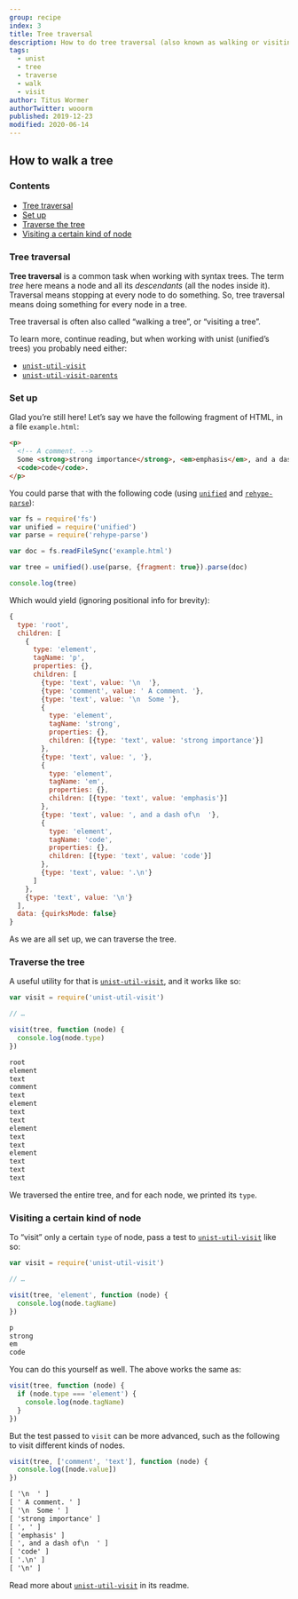```yaml
---
group: recipe
index: 3
title: Tree traversal
description: How to do tree traversal (also known as walking or visiting a tree)
tags:
  - unist
  - tree
  - traverse
  - walk
  - visit
author: Titus Wormer
authorTwitter: wooorm
published: 2019-12-23
modified: 2020-06-14
---
```


## How to walk a tree

### Contents

*   [Tree traversal](#tree-traversal)
*   [Set up](#set-up)
*   [Traverse the tree](#traverse-the-tree)
*   [Visiting a certain kind of node](#visiting-a-certain-kind-of-node)

### Tree traversal

**Tree traversal** is a common task when working with syntax trees.
The term *tree* here means a node and all its *descendants* (all the nodes
inside it).
Traversal means stopping at every node to do something.
So, tree traversal means doing something for every node in a tree.

Tree traversal is often also called “walking a tree”, or “visiting a tree”.

To learn more, continue reading, but when working with unist (unified’s trees)
you probably need either:

*   [`unist-util-visit`][visit]
*   [`unist-util-visit-parents`][visit-parents]

### Set up

Glad you’re still here!
Let’s say we have the following fragment of HTML, in a file `example.html`:

```html
<p>
  <!-- A comment. -->
  Some <strong>strong importance</strong>, <em>emphasis</em>, and a dash of
  <code>code</code>.
</p>
```

You could parse that with the following code (using [`unified`][unified] and
[`rehype-parse`][rehype-parse]):

```js
var fs = require('fs')
var unified = require('unified')
var parse = require('rehype-parse')

var doc = fs.readFileSync('example.html')

var tree = unified().use(parse, {fragment: true}).parse(doc)

console.log(tree)
```

Which would yield (ignoring positional info for brevity):

```js
{
  type: 'root',
  children: [
    {
      type: 'element',
      tagName: 'p',
      properties: {},
      children: [
        {type: 'text', value: '\n  '},
        {type: 'comment', value: ' A comment. '},
        {type: 'text', value: '\n  Some '},
        {
          type: 'element',
          tagName: 'strong',
          properties: {},
          children: [{type: 'text', value: 'strong importance'}]
        },
        {type: 'text', value: ', '},
        {
          type: 'element',
          tagName: 'em',
          properties: {},
          children: [{type: 'text', value: 'emphasis'}]
        },
        {type: 'text', value: ', and a dash of\n  '},
        {
          type: 'element',
          tagName: 'code',
          properties: {},
          children: [{type: 'text', value: 'code'}]
        },
        {type: 'text', value: '.\n'}
      ]
    },
    {type: 'text', value: '\n'}
  ],
  data: {quirksMode: false}
}
```

As we are all set up, we can traverse the tree.

### Traverse the tree

A useful utility for that is [`unist-util-visit`][visit], and it works like so:

```js
var visit = require('unist-util-visit')

// …

visit(tree, function (node) {
  console.log(node.type)
})
```

```txt
root
element
text
comment
text
element
text
text
element
text
text
element
text
text
text
```

We traversed the entire tree, and for each node, we printed its `type`.

### Visiting a certain kind of node

To “visit” only a certain `type` of node, pass a test to
[`unist-util-visit`][visit] like so:

```js
var visit = require('unist-util-visit')

// …

visit(tree, 'element', function (node) {
  console.log(node.tagName)
})
```

```txt
p
strong
em
code
```

You can do this yourself as well.
The above works the same as:

```js
visit(tree, function (node) {
  if (node.type === 'element') {
    console.log(node.tagName)
  }
})
```

But the test passed to `visit` can be more advanced, such as the following to
visit different kinds of nodes.

```js
visit(tree, ['comment', 'text'], function (node) {
  console.log([node.value])
})
```

```txt
[ '\n  ' ]
[ ' A comment. ' ]
[ '\n  Some ' ]
[ 'strong importance' ]
[ ', ' ]
[ 'emphasis' ]
[ ', and a dash of\n  ' ]
[ 'code' ]
[ '.\n' ]
[ '\n' ]
```

Read more about [`unist-util-visit`][visit] in its readme.

[visit]: https://github.com/syntax-tree/unist-util-visit

[visit-parents]: https://github.com/syntax-tree/unist-util-visit-parents

[unified]: https://github.com/unifiedjs/unified

[rehype-parse]: https://github.com/rehypejs/rehype/tree/HEAD/packages/rehype-parse
